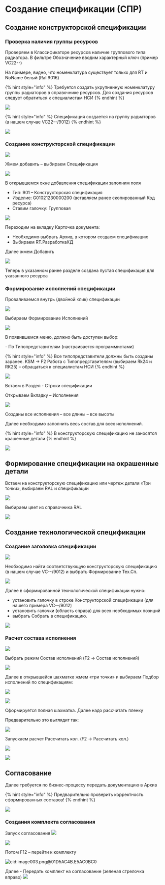 # Создание спецификации (СПР)

## Создание конструкторской спецификации

### Проверка наличия группы ресурсов&#x20;

Проверяем в Классификаторе ресурсов наличие группового типа радиатора. В фильтре Обозначение вводим характерный ключ  (пример VC22--)

На примере, видно, что номенклатура существует только для RT и NoName белый (Ral 9016)

{% hint style="info" %}
Требуется создать укрупненную номенклатуру группы радиаторов в справочнике ресурсов. Для создания ресурсов следует обратиться к специалистам НСИ
{% endhint %}

![](<../../.gitbook/assets/1 (112).png>)

{% hint style="info" %}
Спецификация создается на группу радиаторов (в нашем случае VC22--/9012)
{% endhint %}

![](<../../.gitbook/assets/3 (9).png>)

### Создание конструкторской спецификации

![](<../../.gitbook/assets/5 (7).png>)

Жмем добавить – выбираем Спецификация

![](<../../.gitbook/assets/6 (12).png>)

В открывшемся окне добавления спецификации заполним поля

* Тип: 901 – Конструкторская спецификация
* Изделие: G01021230000200 (вставляем ранее скопированный Код ресурса)
* Ставим галочку: Групповая

![](<../../.gitbook/assets/7 (52).png>)

Переходим на вкладку Карточка документа:

* Необходимо выбрать Архив, в котором создаем спецификацию
* Выбираем RT.РазработкаКД

Далее жмем Добавить

![](<../../.gitbook/assets/8 (37).png>)

Теперь в указанном ранее разделе создана пустая спецификация для указанного ресурса

### Формирование исполнений спецификации

Проваливаемся внутрь (двойной клик) спецификации

![](<../../.gitbook/assets/9 (12).png>)

Выбираем Формирование Исполнений

![](<../../.gitbook/assets/10 (4).png>)

В появившемся меню, должно быть доступен выбор:

\- По Типопредставителям (настраивается программистами)

{% hint style="info" %}
Все типопредставители должны быть созданы заранее. KSM -> F2 Работа с Типопредставителям (выбираем Rk24 и RK25) – обращаться к специалистам НСИ
{% endhint %}

![](<../../.gitbook/assets/11 (8).png>)

Встаем в Раздел - Строки спецификации

Открываем Вкладку – Исполнения

![](<../../.gitbook/assets/12 (25).png>)

Созданы все исполнения – все длины – все высоты

Далее необходимо заполнить весь состав для всех исполнений.

{% hint style="info" %}
В конструкторскую спецификацию не заносятся крашенные детали
{% endhint %}

![](<../../.gitbook/assets/13 (5).png>)

## Формирование спецификации на окрашенные детали

Встаем на конструкторскую спецификацию или чертеж детали «Три точки», выбираем RAL и спецификации

![](<../../.gitbook/assets/14 (7).png>)

Выбираем цвет из справочника RAL

![](<../../.gitbook/assets/15 (18).png>)

## Создание технологической спецификации

### Создание заголовка спецификации

![](<../../.gitbook/assets/16 (16).png>)

Необходимо найти соответствующую конструкторскую спецификацию (в нашем случае VC--/9012) и выбрать Формирование Тех.Сп.

![](<../../.gitbook/assets/17 (14).png>)

Далее в сформированной технологической спецификации нужно:

* установить галочку в строке Конструкторской спецификации (для нашего примера VC--/9012)
* установить галочки (область справа) для всех необходимых позиций
* выбрать Собрать в спецификацию.

![](<../../.gitbook/assets/18 (12).png>)

### Расчет состава исполнения

![](<../../.gitbook/assets/19 (7).png>)

Выбрать режим Состав исполнений (F2 -> Состав исполнений)

![](<../../.gitbook/assets/20 (7).png>)

Далее в открывшейся шахматке жмем «три точки» и выбираем Подбор исполнений по спецификациям:

![](<../../.gitbook/assets/21 (6).png>)

![](<../../.gitbook/assets/22 (3).png>)

Сформируется полная шахматка. Далее надо рассчитать пленку

Предварительно это выглядит так:

![](<../../.gitbook/assets/23 (1).png>)

Запускаем расчет Рассчитать кол. (F2 -> Рассчитать кол.)

![](<../../.gitbook/assets/24 (7).png>)

![](<../../.gitbook/assets/25 (1).png>)

## Согласование&#x20;

Далее требуется по бизнес-процессу передать документацию в Архив

{% hint style="info" %}
Предварительно проверить корректность сформированных составов!
{% endhint %}

![](<../../.gitbook/assets/30 (1).png>)

### Создания комплекта согласования

Запуск согласования ![](<../../.gitbook/assets/31 (2).png>)

![](<../../.gitbook/assets/32 (2).png>)

Потом F12 – перейти к комплекту

![cid:image003.png@01D5AC4B.E5AC0BC0](<../../.gitbook/assets/34 (1).png>)

Далее - Передать комплект на согласование (зеленая стрелочка вправо) ![](<../../.gitbook/assets/35 (4).png>)
